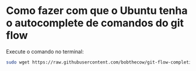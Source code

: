 # Como fazer com que o Ubuntu tenha o autocomplete de comandos do git flow

Execute o comando no terminal:

```bash
sudo wget https://raw.githubusercontent.com/bobthecow/git-flow-completion/master/git-flow-completion.bash -P /etc/bash_completion.d/
```
